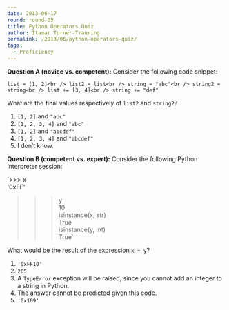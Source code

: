 ```yaml
---
date: 2013-06-17
round: round-05
title: Python Operators Quiz
author: Itamar Turner-Trauring
permalink: /2013/06/python-operators-quiz/
tags:
  - Proficiency
---
```

**Question A (novice vs. competent):** Consider the following code snippet:

`list = [1, 2]<br />
list2 = list<br />
string = "abc"<br />
string2 = string<br />
list += [3, 4]<br />
string += "def"`

What are the final values respectively of `list2` and `string2`?

1.  `[1, 2]` and `"abc"`
2.  `[1, 2, 3, 4]` and `"abc"`
3.  `[1, 2]` and `"abcdef"`
4.  `[1, 2, 3, 4]` and `"abcdef"`
5.  I don&#8217;t know.

**Question B (competent vs. expert):** Consider the following Python interpreter session:

`>>> x<br />
'0xFF'<br />
>>> y<br />
10<br />
>>> isinstance(x, str)<br />
True<br />
>>> isinstance(y, int)<br />
True`

What would be the result of the expression `x + y`?

1.  `'0xFF10'`
2.  `265`
3.  A `TypeError` exception will be raised, since you cannot add an integer to a string in Python.
4.  The answer cannot be predicted given this code.
5.  `'0x109'`

